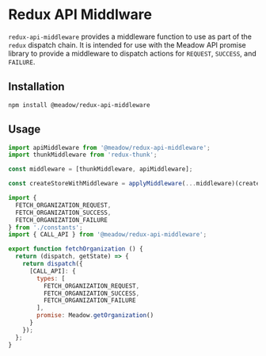 # Redux API Middlware

`redux-api-middleware` provides a middleware function to use as part of the `redux` dispatch chain. It is intended for use with the Meadow API promise library to provide a middleware to dispatch actions for `REQUEST`, `SUCCESS`, and `FAILURE`.

## Installation

`npm install @meadow/redux-api-middleware`

## Usage

```javascript
import apiMiddleware from '@meadow/redux-api-middleware';
import thunkMiddleware from 'redux-thunk';

const middleware = [thunkMiddleware, apiMiddleware];

const createStoreWithMiddleware = applyMiddleware(...middleware)(createStore);
```

```javascript
import {
  FETCH_ORGANIZATION_REQUEST,
  FETCH_ORGANIZATION_SUCCESS,
  FETCH_ORGANIZATION_FAILURE
} from './constants';
import { CALL_API } from '@meadow/redux-api-middleware';

export function fetchOrganization () {
  return (dispatch, getState) => {
    return dispatch({
      [CALL_API]: {
        types: [
          FETCH_ORGANIZATION_REQUEST,
          FETCH_ORGANIZATION_SUCCESS,
          FETCH_ORGANIZATION_FAILURE
        ],
        promise: Meadow.getOrganization()
      }
    });
  };
}
```

